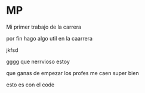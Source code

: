 # MP
Mi primer trabajo de la carrera



por fin hago
algo util en la caarrera

jkfsd

gggg
que nerrvioso estoy

que ganas de empezar
los profes me caen super bien

esto es con el code